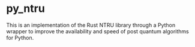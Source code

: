# py_ntru
This is an implementation of the Rust NTRU library through a Python wrapper to improve the availability and speed of post quantum algorithms for Python.
